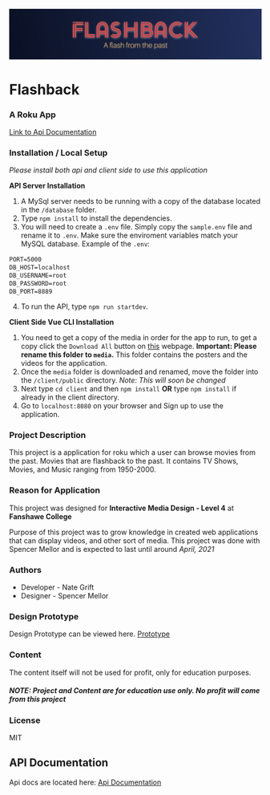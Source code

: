 ![header image](/images/readme_banner.jpg "Kleenex Beer Bottles")

# Flashback 
### A Roku App

[Link to Api Documentation](api-docs.md)


### Installation / Local Setup
*Please install both api and client side to use this application*

**API Server Installation**
1. A MySql server needs to be running with a copy of the database located in the `/database` folder.
2. Type `npm install` to install the dependencies.
3. You will need to create a `.env` file. Simply copy the `sample.env` file and rename it to `.env`.  Make sure the enviroment variables match your MySQL database. Example of the `.env`:
```[env]
PORT=5000
DB_HOST=localhost
DB_USERNAME=root
DB_PASSWORD=root
DB_PORT=8889
```
4. To run the API, type `npm run startdev`.

**Client Side Vue CLI Installation**
1. You need to get a copy of the media in order for the app to run, to get a copy click the `Download All` button on [this](https://drive.google.com/drive/folders/1qTDlS8H8UoGyCwA8r66NuqsoAOAQy7XI?usp=sharing) webpage.  **Important: Please rename this folder to `media`.** This folder contains the posters and the videos for the application.
3. Once the `media` folder is downloaded and renamed, move the folder into the `/client/public` directory.  *Note: This will soon be changed*
4. Next type `cd client` and then `npm install` **OR** type `npm install` if already in the client directory. 
5. Go to `localhost:8080` on your browser and Sign up to use the application.


### Project Description 
This project is a application for roku which a user can browse movies from the past.  Movies that are flashback to the past.  It contains TV Shows, Movies, and Music ranging from 1950-2000.  


### Reason for Application
This project was designed for **Interactive Media Design - Level 4** at **Fanshawe College**

Purpose of this project was to grow knowledge in created web applications that can display videos, and other sort of media.  This project was done with Spencer Mellor and is expected to last until around *April, 2021*


### Authors

- Developer - Nate Grift
- Designer - Spencer Mellor

### Design Prototype

Design Prototype can be viewed here. 
[Prototype](https://xd.adobe.com/view/77a94f5d-50a2-4f31-89f1-19972e8b7ee6-22fa/?fullscreen&hints=off)

### Content

The content itself will not be used for profit, only for education purposes.  

##### NOTE: Project and Content are for education use only.  No profit will come from this project

### License

MIT


## API Documentation

Api docs are located here:
[Api Documentation](api-docs.md)



